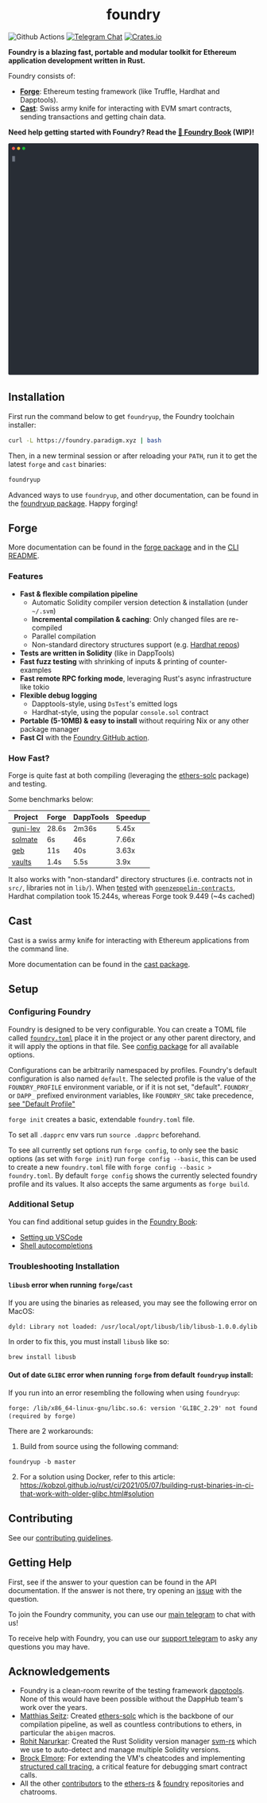# <h1 align="center"> foundry </h1>

![Github Actions](https://github.com/gakonst/foundry/workflows/Tests/badge.svg)
[![Telegram Chat][tg-badge]][tg-url] [![Crates.io][crates-badge]][crates-url]

[crates-badge]: https://img.shields.io/crates/v/foundry.svg
[crates-url]: https://crates.io/crates/foundry-rs
[tg-badge]:
  https://img.shields.io/endpoint?color=neon&style=flat-square&url=https%3A%2F%2Ftg.sumanjay.workers.dev%2Ffoundry_rs
[tg-url]: https://t.me/foundry_rs

**Foundry is a blazing fast, portable and modular toolkit for Ethereum
application development written in Rust.**

Foundry consists of:

- [**Forge**](./forge): Ethereum testing framework (like Truffle, Hardhat and
  Dapptools).
- [**Cast**](./cast): Swiss army knife for interacting with EVM smart contracts,
  sending transactions and getting chain data.

**Need help getting started with Foundry? Read the [📖 Foundry
Book][foundry-book] (WIP)!**

[foundry-book]: https://onbjerg.github.io/foundry-book/

![demo](./assets/demo.svg)

## Installation

First run the command below to get `foundryup`, the Foundry toolchain installer:

```sh
curl -L https://foundry.paradigm.xyz | bash
```

Then, in a new terminal session or after reloading your `PATH`, run it to get
the latest `forge` and `cast` binaries:

```sh
foundryup
```

Advanced ways to use `foundryup`, and other documentation, can be found in the
[foundryup package](./foundryup/README.md). Happy forging!

## Forge

More documentation can be found in the [forge package](./forge/README.md) and in
the [CLI README](./cli/README.md).

### Features

- **Fast & flexible compilation pipeline**
  - Automatic Solidity compiler version detection & installation (under
    `~/.svm`)
  - **Incremental compilation & caching**: Only changed files are re-compiled
  - Parallel compilation
  - Non-standard directory structures support (e.g.
    [Hardhat repos](https://twitter.com/gakonst/status/1461289225337421829))
- **Tests are written in Solidity** (like in DappTools)
- **Fast fuzz testing** with shrinking of inputs & printing of counter-examples
- **Fast remote RPC forking mode**, leveraging Rust's async infrastructure like
  tokio
- **Flexible debug logging**
  - Dapptools-style, using `DsTest`'s emitted logs
  - Hardhat-style, using the popular `console.sol` contract
- **Portable (5-10MB) & easy to install** without requiring Nix or any other
  package manager
- **Fast CI** with the [Foundry GitHub action][foundry-gha].

[foundry-gha]: https://github.com/onbjerg/foundry-toolchain

### How Fast?

Forge is quite fast at both compiling (leveraging the
[ethers-solc](https://github.com/gakonst/ethers-rs/tree/master/ethers-solc/)
package) and testing.

Some benchmarks below:

| Project                                             | Forge | DappTools | Speedup |
| --------------------------------------------------- | ----- | --------- | ------- |
| [guni-lev](https://github.com/hexonaut/guni-lev/)   | 28.6s | 2m36s     | 5.45x   |
| [solmate](https://github.com/Rari-Capital/solmate/) | 6s    | 46s       | 7.66x   |
| [geb](https://github.com/reflexer-labs/geb)         | 11s   | 40s       | 3.63x   |
| [vaults](https://github.com/rari-capital/vaults)    | 1.4s  | 5.5s      | 3.9x    |

It also works with "non-standard" directory structures (i.e. contracts not in
`src/`, libraries not in `lib/`). When
[tested](https://twitter.com/gakonst/status/1461289225337421829) with
[`openzeppelin-contracts`](https://github.com/OpenZeppelin/openzeppelin-contracts),
Hardhat compilation took 15.244s, whereas Forge took 9.449 (~4s cached)

## Cast

Cast is a swiss army knife for interacting with Ethereum applications from the
command line.

More documentation can be found in the [cast package](./cast/README.md).

## Setup

### Configuring Foundry

Foundry is designed to be very configurable. You can create a TOML file called
[`foundry.toml`](./config/README.md) place it in the project or any other parent
directory, and it will apply the options in that file. See
[config package](./config/README.md#all-options) for all available options.

Configurations can be arbitrarily namespaced by profiles. Foundry's default
configuration is also named `default`. The selected profile is the value of the
`FOUNDRY_PROFILE` environment variable, or if it is not set, "default".
`FOUNDRY_` or `DAPP_` prefixed environment variables, like `FOUNDRY_SRC` take
precedence, [see "Default Profile"](./config/README.md#default-profile)

`forge init` creates a basic, extendable `foundry.toml` file.

To set all `.dapprc` env vars run `source .dapprc` beforehand.

To see all currently set options run `forge config`, to only see the basic
options (as set with `forge init`) run `forge config --basic`, this can be used
to create a new `foundry.toml` file with `forge config --basic > foundry.toml`.
By default `forge config` shows the currently selected foundry profile and its
values. It also accepts the same arguments as `forge build`.

### Additional Setup

You can find additional setup guides in the [Foundry Book][foundry-book]:

- [Setting up VSCode][vscode-setup]
- [Shell autocompletions][shell-setup]

[vscode-setup]: https://onbjerg.github.io/foundry-book/guides/vscode.html
[shell-setup]:
  https://onbjerg.github.io/foundry-book/guides/shell-autocompletion.html

### Troubleshooting Installation

#### `libusb` error when running `forge`/`cast`

If you are using the binaries as released, you may see the following error on
MacOS:

```
dyld: Library not loaded: /usr/local/opt/libusb/lib/libusb-1.0.0.dylib
```

In order to fix this, you must install `libusb` like so:

```sh
brew install libusb
```

#### Out of date `GLIBC` error when running `forge` from default `foundryup` install:

If you run into an error resembling the following when using `foundryup`:

```
forge: /lib/x86_64-linux-gnu/libc.so.6: version 'GLIBC_2.29' not found (required by forge)
```

There are 2 workarounds:

1. Build from source using the following command:

```
foundryup -b master
```

2. For a solution using Docker, refer to this article:
   https://kobzol.github.io/rust/ci/2021/05/07/building-rust-binaries-in-ci-that-work-with-older-glibc.html#solution

## Contributing

See our [contributing guidelines](./CONTRIBUTING.md).

## Getting Help

First, see if the answer to your question can be found in the API documentation.
If the answer is not there, try opening an
[issue](https://github.com/gakonst/foundry/issues/new) with the question.

To join the Foundry community, you can use our
[main telegram](https://t.me/foundry_rs) to chat with us!

To receive help with Foundry, you can use our
[support telegram](https://t.me/+pqodMdZCoQQyZGI6) to asky any questions you may
have.

## Acknowledgements

- Foundry is a clean-room rewrite of the testing framework
  [dapptools](https://github.com/dapphub/dapptools). None of this would have
  been possible without the DappHub team's work over the years.
- [Matthias Seitz](https://twitter.com/mattsse_): Created
  [ethers-solc](https://github.com/gakonst/ethers-rs/tree/master/ethers-solc/)
  which is the backbone of our compilation pipeline, as well as countless
  contributions to ethers, in particular the `abigen` macros.
- [Rohit Narurkar](https://twitter.com/rohitnarurkar): Created the Rust Solidity
  version manager [svm-rs](https://github.com/roynalnaruto/svm-rs) which we use
  to auto-detect and manage multiple Solidity versions.
- [Brock Elmore](https://twitter.com/brockjelmore): For extending the VM's
  cheatcodes and implementing
  [structured call tracing](https://github.com/gakonst/foundry/pull/192), a
  critical feature for debugging smart contract calls.
- All the other
  [contributors](https://github.com/gakonst/foundry/graphs/contributors) to the
  [ethers-rs](https://github.com/gakonst/ethers-rs) &
  [foundry](https://github.com/gakonst/foundry) repositories and chatrooms.
